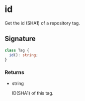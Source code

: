 # id

Get the id (SHA1) of a repository tag.

## Signature

```ts
class Tag {
  id(): string;
}
```

### Returns

<ul class="param-ul">
  <li class="param-li param-li-root">
    <span class="param-type">string</span>
    <br>
    <p class="param-description">ID(SHA1) of this tag.</p>
  </li>
</ul>